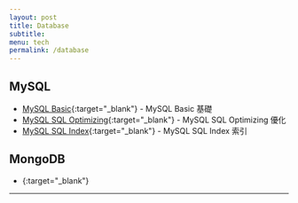 ```yaml
---
layout: post
title: Database
subtitle:
menu: tech
permalink: /database
---
```


## MySQL

- [MySQL Basic](http://www.hauchenglee.com/database/2019/12/26/mysql-basic.html){:target="_blank"} - MySQL Basic 基礎
- [MySQL SQL Optimizing](http://www.hauchenglee.com/database/2019/12/27/mysql-sql-optimization.html){:target="_blank"} - MySQL SQL Optimizing 優化
- [MySQL SQL Index](){:target="_blank"} - MySQL SQL Index 索引

## MongoDB

- [](){:target="_blank"}

---